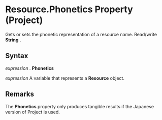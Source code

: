 
# Resource.Phonetics Property (Project)

Gets or sets the phonetic representation of a resource name. Read/write  **String** .


## Syntax

 _expression_ . **Phonetics**

 _expression_ A variable that represents a **Resource** object.


## Remarks

The  **Phonetics** property only produces tangible results if the Japanese version of Project is used.

